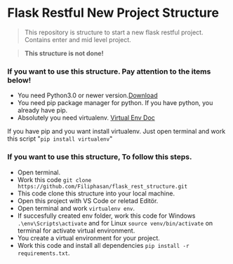 # Flask Restful New Project Structure

>This repository is structure to start a new flask restful project. Contains enter and mid level project.

>**This structure is not done!**

### If you want to use this structure. Pay attention to the items below!

- You need Python3.0 or newer version.[Download](https://www.python.org/downloads/)
- You need pip package manager for python. If you have python, you already have pip.
- Absolutely you need virtualenv. [Virtual Env Doc](https://virtualenv.pypa.io/en/latest/)

If you have pip and you want install virtualenv. Just open terminal and work this script "`pip install virtualenv`"

### If you want to use this structure, To follow this steps.

- Open terminal.
- Work this code `git clone https://github.com/Filiphasan/flask_rest_structure.git`
- This code clone this structure into your local machine.
- Open this project with VS Code or reletad Editör.
- Open terminal and work `virtualenv env`.
- If succesfully created env folder, work this code for Windows `.\env\Scripts\activate` and for Linux `source venv/bin/activate` on terminal for activate virtual environment.
- You create a virtual environment for your project.
- Work this code and install all dependencies `pip install -r requirements.txt`.
